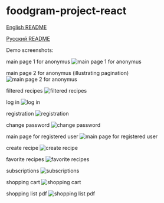 # foodgram-project-react

[English README](https://github.com/bananapowerchicken/foodgram-project-react/blob/master/README_EN.md)

[Русский README](https://github.com/bananapowerchicken/foodgram-project-react/blob/master/README_RU.md)


Demo screenshots:

main page 1 for anonymus
<image src="demo_screenshots/1_main_page_for_anonymus_user.png" alt="main page 1 for anonymus">

main page 2 for anonymus (illustrating pagination)
<image src="demo_screenshots/2_main_page_2_for_anonymus_user.png" alt="main page 2 for anonymus">

filtered recipes
<image src="demo_screenshots/3_filtered_recipes.png" alt="filtered recipes">

log in
<image src="demo_screenshots/4_log_in.png" alt="log in">

registration
<image src="demo_screenshots/5_registration.png" alt="registration">

change password
<image src="demo_screenshots/6_change_password.png" alt="change password">

main page for registered user
<image src="demo_screenshots/7_main_page_for_registred_user.png" alt="main page for registered user">

create recipe
<image src="demo_screenshots/8_create_recipe.png" alt="create recipe">

favorite recipes
<image src="demo_screenshots/9_my_favorite_recipes.png" alt="favorite recipes">

subscriptions
<image src="demo_screenshots/10_my_subscriptions.png" alt="subscriptions">

shopping cart
<image src="demo_screenshots/11_my_shopping_cart.png" alt="shopping cart">

shopping list pdf
<image src="demo_screenshots/12_my_downloaded_shopping_list.png" alt="shopping list pdf">